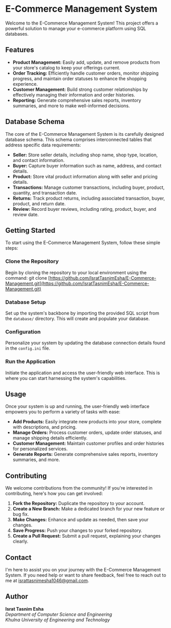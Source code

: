 # E-Commerce Management System

Welcome to the E-Commerce Management System! This project offers a powerful solution to manage your e-commerce platform using SQL databases. 

## Features

- **Product Management:** Easily add, update, and remove products from your store's catalog to keep your offerings current.
- **Order Tracking:** Efficiently handle customer orders, monitor shipping progress, and maintain order statuses to enhance the shopping experience.
- **Customer Management:** Build strong customer relationships by effectively managing their information and order histories.
- **Reporting:** Generate comprehensive sales reports, inventory summaries, and more to make well-informed decisions.

## Database Schema

The core of the E-Commerce Management System is its carefully designed database schema. This schema comprises interconnected tables that address specific data requirements:

- **Seller:** Store seller details, including shop name, shop type, location, and contact information.
- **Buyer:** Capture buyer information such as name, address, and contact details.
- **Product:** Store vital product information along with seller and pricing details.
- **Transactions:** Manage customer transactions, including buyer, product, quantity, and transaction date.
- **Returns:** Track product returns, including associated transaction, buyer, product, and return date.
- **Review:** Record buyer reviews, including rating, product, buyer, and review date.
  
## Getting Started

To start using the E-Commerce Management System, follow these simple steps:

### Clone the Repository

Begin by cloning the repository to your local environment using the command:
git clone [https://github.com/IsratTasnimEsha/E-Commerce-Management.git](https://github.com/IsratTasnimEsha/E-Commerce-Management.git)

### Database Setup
Set up the system's backbone by importing the provided SQL script from the `database/` directory. This will create and populate your database.

### Configuration
Personalize your system by updating the database connection details found in the `config.ini` file.

### Run the Application
Initiate the application and access the user-friendly web interface. This is where you can start harnessing the system's capabilities.

## Usage

Once your system is up and running, the user-friendly web interface empowers you to perform a variety of tasks with ease:

- **Add Products:** Easily integrate new products into your store, complete with descriptions, and pricing.
- **Manage Orders:** Process customer orders, update order statuses, and manage shipping details efficiently.
- **Customer Management:** Maintain customer profiles and order histories for personalized services.
- **Generate Reports:** Generate comprehensive sales reports, inventory summaries, and more.

## Contributing

We welcome contributions from the community! If you're interested in contributing, here's how you can get involved:

1. **Fork the Repository:** Duplicate the repository to your account.
2. **Create a New Branch:** Make a dedicated branch for your new feature or bug fix.
3. **Make Changes:** Enhance and update as needed, then save your changes.
4. **Save Progress:** Push your changes to your forked repository.
5. **Create a Pull Request:** Submit a pull request, explaining your changes clearly.
 
## Contact

I'm here to assist you on your journey with the E-Commerce Management System. If you need help or want to share feedback, feel free to reach out to me at [israttasnimesha1046@gmail.com](mailto:israttasnimesha1046@gmail.com).

## Author

**Israt Tasnim Esha**  
*Department of Computer Science and Engineering*  
*Khulna University of Engineering and Technology*

